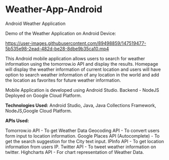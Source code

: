 # Weather-App-Android
Android Weather Application  

Demo of the Weather Application on Android Device:

https://user-images.githubusercontent.com/89498859/147519477-5b535e98-2ead-482d-be28-8dbe9b35ca10.mp4

This Android mobile application allows users to search for weather information using the tomorrow.io API and display the results. Homepage will display the weather information of current location and users will have option to search weather information of any location in the world and add the location as favorites for future weather information.

Mobile Application is developed using Android Studio.
Backend - NodeJS Deployed on Google Cloud Platform.

**Technologies Used:** Android Studio, Java, Java Collections Framework, NodeJS,Google Cloud Platform.

**APIs Used:**

Tomorrow.io API - To get Weather Data
Geocoding API - To convert users form input to location information.
Google Places API (Autocomplete)  - To get the search suggestion for the City text input.
IPInfo API - To get location information from users IP.
Twitter API - To tweet weather information on twitter.
Highcharts API - For chart representation of Weather Data.

